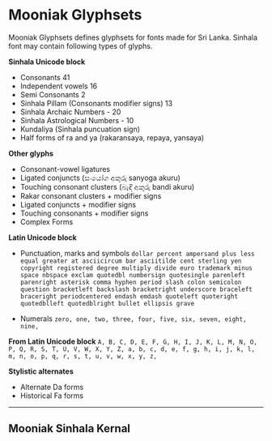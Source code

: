 # Mooniak Glyphsets

Mooniak Glyphsets defines glyphsets for fonts made for Sri Lanka. Sinhala font may contain following types of glyphs.

**Sinhala Unicode block** 
  - Consonants 41
  - Independent vowels 16
  - Semi Consonants  2
  - Sinhala Pillam (Consonants modifier signs) 13					
  - Sinhala Archaic Numbers   - 20
  - Sinhala Astrological Numbers - 10
  - Kundaliya (Sinhala puncuation sign)
  - Half forms of ra and ya (rakaransaya, repaya, yansaya)

**Other glyphs** 
  - Consonant-vowel ligatures
  - Ligated conjuncts (සංයෝග අකුරු sanyoga akuru)  
  - Touching consonant clusters (බැඳි අකුරු bandi akuru)
  - Rakar consonant clusters + modifier signs  
  - Ligated conjuncts + modifier signs
  - Touching consonants + modifier signs
  - Complex Forms

**Latin Unicode block** 
  - Punctuation, marks and symbols
    `dollar percent ampersand plus less equal greater at asciicircum bar asciitilde cent sterling yen copyright registered degree multiply divide euro trademark minus space nbspace exclam quotedbl numbersign quotesingle parenleft parenright asterisk comma hyphen period slash colon semicolon question bracketleft backslash bracketright underscore braceleft braceright periodcentered endash emdash quoteleft quoteright quotedblleft quotedblright bullet ellipsis grave`

  - Numerals
    `zero, one, two, three, four, five, six, seven, eight, nine,`


**From Latin Unicode block** 
`A, B, C, D, E, F, G, H, I, J, K, L, M, N, O, P, Q, R, S, T, U, V, W, X, Y, Z, a, b, c, d, e, f, g, h, i, j, k, l, m, n, o, p, q, r, s, t, u, v, w, x, y, z,  `

**Stylistic alternates** 
  - Alternate Da forms
  - Historical Fa forms


***


## Mooniak Sinhala Kernal